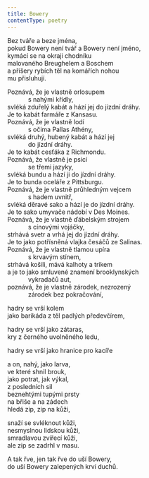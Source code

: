 ```yaml
---
title: Bowery
contentType: poetry
---
```


<section>

Bez tváře a beze jména,  
pokud Bowery není tvář a Bowery není jméno,  
kymácí se na okraji chodníku  
malovaného Breughelem a Boschem  
a příšery rybích těl na komářích nohou  
mu přisluhují.

</section>

<section>

Poznává, že je vlastně orlosupem  
            s nahými křídly,  
svléká zduřelý kabát a hází jej do jízdní dráhy.  
Je to kabát farmáře z Kansasu.  
Poznává, že je vlastně lodí  
            s očima Pallas Athény,  
svléká druhý, hubený kabát a hází jej  
            do jízdní dráhy.  
Je to kabát cesťáka z Richmondu.  
Poznává, že vlastně je psicí  
            se třemi jazyky,  
svléká bundu a hází ji do jízdní dráhy.  
Je to bunda oceláře z Pittsburgu.  
Poznává, že je vlastně průhledným vejcem  
            s hadem uvnitř,  
svléká děravé sako a hází je do jízdní dráhy.  
Je to sako umyvače nádobí v Des Moines.  
Poznává, že je vlastně ďábelským strojem  
            s cínovými vojáčky,  
strhává svetr a vrhá jej do jízdní dráhy.  
Je to jako potřísněná vlajka česáčů ze Salinas.  
Poznává, že je vlastně tlamou upíra  
            s krvavým stínem,  
strhává košili, mává kalhoty a trikem  
a je to jako smluvené znamení brooklynských  
            vykradačů aut,  
poznává, že je vlastně zárodek, nezrozený  
            zárodek bez pokračování,

</section>

<section>

hadry se vrší kolem  
jako barikáda z těl padlých předevčírem,

</section>

<section>

hadry se vrší jako zátaras,  
kry z černého uvolněného ledu,

</section>

<section>

hadry se vrší jako hranice pro kacíře

</section>

<section>

a on, nahý, jako larva,  
ve které shnil brouk,  
jako potrat, jak výkal,  
z posledních sil  
beznehtými tupými prsty  
na břiše a na zádech  
hledá zip, zip na kůži,

</section>

<section>

snaží se svléknout kůži,  
nesmyslnou lidskou kůži,  
smradlavou zvířecí kůži,  
ale zip se zadrhl v masu.

</section>

<section>

A tak řve, jen tak řve do uší Bowery,  
do uší Bowery zalepených krví duchů.

</section>
